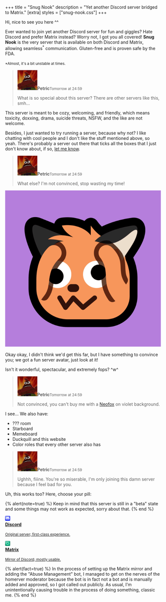 +++
title = "Snug Nook"
description = "Yet another Discord server bridged to Matrix."
[extra]
styles = ["snug-nook.css"]
+++

Hi, nice to see you here ^^

Ever wanted to join yet another Discord server for fun and giggles? Hate Discord and prefer Matrix instead? Worry not, I got you all covered! <span class="rainboom">**Snug Nook**</span> is the very server that is available on both Discord and Matrix, allowing seamless<sup>*</sup> communication. Gluten-free and is proven safe by the FDA.

<small>*Almost, it's a bit unstable at times.</small>

> <div><img class="no-hover" src="petric.png" alt="Petric's avatar." /><strong>Petric</strong><small>Tomorrow at 24:59</small></div>
>
> What is so special about this server? There are other servers like this, smh...

This server is meant to be cozy, welcoming, and friendly, which means toxicity, doxxing, drama, suicide threats, <span class="spoiler">NSFW</span>, and the like are not welcome.

Besides, I just wanted to try running a server, because why not? I like chatting with cool people and I don't like the stuff mentioned above, so yeah. There's probably a server out there that ticks all the boxes that I just don't know about, if so, [let me know](@/find/index.md#contacts).

> <div><img class="no-hover" src="petric.png" alt="Petric's avatar." /><strong>Petric</strong><small>Tomorrow at 24:59</small></div>
>
> What else? I'm not convinced, stop wasting my time!

![Server avatar; "Neofox googly shocked" on a violet background.](avatar.png#end#spoiler)

Okay okay, I didn't think we'd get this far, but I have something to convince you; we got a fun server avatar, just look at it!

Isn't it wonderful, spectacular, and extremely fops? ^w^

> <div><img class="no-hover" src="petric.png" alt="Petric's avatar." /><strong>Petric</strong><small>Tomorrow at 24:59</small></div>
>
> Not convinced, you can't buy me with a [Neofox](https://volpeon.ink/emojis/neofox/) on violet background.

I see... We also have:

- ??? room
- Starboard
- Memeboard
- Duckquill and this website
- Color roles that every other server also has

> <div><img class="no-hover" src="petric.png" alt="Petric's avatar." /><strong>Petric</strong><small>Tomorrow at 24:59</small></div>
>
> Ughhh, fiiine. You're so miserable, I'm only joining this damn server because I feel bad for you.

Uh, this works too? Here, choose your pill:

{% alert(note=true) %}
Keep in mind that this server is still in a "beta" state and some things may not work as expected, sorry about that.
{% end %}

<div class="icon-grid">

<a href="https://discord.gg/ksgyZgCvGx">
<img class="transparent no-hover pixels drop-shadow icon" src="icons/discord.gif" alt="Pixel art Discord icon." />
<div class="details">
<strong>Discord</strong>
<p><small>Original server; first-class experience.</small></p>
</div>
</a>

<a href="https://matrix.to/#/#snug-nook:envs.net">
<img class="transparent no-hover pixels drop-shadow icon" src="icons/matrix.gif" alt="Pixel art Discord icon." />
<div class="details">
<strong>Matrix</strong>
<p><small>Mirror of Discord; mostly usable.</small></p>
</div>
</a>

</div>

{% alert(fact=true) %}
In the process of setting up the Matrix mirror and adding the "Abuse Management" bot, I managed to get on the nerves of the homerver moderator because the bot is in fact not a bot and is manually added and approved, so I got called out publicly. As usual, I'm unintentionally causing trouble in the process of doing something, classic me.
{% end %}
